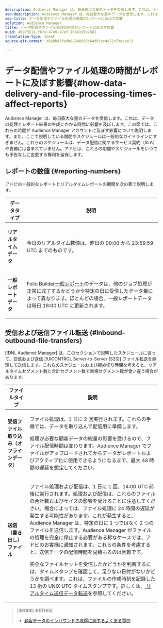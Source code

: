 ```yaml
---
description: Audience Manager は、毎日膨大な量のデータを受信します。これは、データの処理とレポート結果の生成にかかる時間に影響を及ぼします。この節では、これらの時間が Audience Manager アカウントに及ぼす影響について説明します。また、ここで説明している期間やスケジュールは一般的なガイドラインにすぎません。これらのスケジュールは、データ配信に関するサービス契約（SLA）や責務には含まれていません。アドビは、これらの期間やスケジュールをいつでも予告なしに変更する権利を留保します。
seo-description: Audience Manager は、毎日膨大な量のデータを受信します。これは、データの処理とレポート結果の生成にかかる時間に影響を及ぼします。この節では、これらの時間が Audience Manager アカウントに及ぼす影響について説明します。また、ここで説明している期間やスケジュールは一般的なガイドラインにすぎません。これらのスケジュールは、データ配信に関するサービス契約（SLA）や責務には含まれていません。アドビは、これらの期間やスケジュールをいつでも予告なしに変更する権利を留保します。
seo-title: データ配信やファイル処理の時間がレポートに及ぼす影響
solution: Audience Manager
title: データ配信やファイル処理の時間がレポートに及ぼす影響
uuid: 4b975512-f67e-4749-a7ef-168415597682
translation-type: tm+mt
source-git-commit: d6abb45fa8b88248920b64db3ac4e72c53ecee13

---
```



# データ配信やファイル処理の時間がレポートに及ぼす影響{#how-data-delivery-and-file-processing-times-affect-reports}

Audience Manager は、毎日膨大な量のデータを受信します。これは、データの処理とレポート結果の生成にかかる時間に影響を及ぼします。この節では、これらの時間が Audience Manager アカウントに及ぼす影響について説明します。また、ここで説明している期間やスケジュールは一般的なガイドラインにすぎません。これらのスケジュールは、データ配信に関するサービス契約（SLA）や責務には含まれていません。アドビは、これらの期間やスケジュールをいつでも予告なしに変更する権利を留保します。

## レポートの数値 {#reporting-numbers}

<!-- 

c_reporting_file_transfer_timeframe.xml

 -->

アドビの一般的なレポートとリアルタイムレポートの期間を次の表で説明します。

<table id="table_73AF95DF5D3A423894486444505D816A"> 
 <thead> 
  <tr> 
   <th colname="col1" class="entry"> データタイプ </th> 
   <th colname="col2" class="entry"> 説明 </th> 
  </tr> 
 </thead>
 <tbody> 
  <tr> 
   <td colname="col1"> <p> <b>リアルタイムデータ</b> </p> </td> 
   <td colname="col2"> <p> 今日のリアルタイム数値は、昨日の 00:00 から 23:59:59 UTC までのものです。 </p> </td> 
  </tr> 
  <tr> 
   <td colname="col1"> <p> <b>一般レポートデータ</b> </p> </td> 
   <td colname="col2"> <p>Folio Builder<a href="../reporting/general-reports.md#general-reports-overview">一般レポート</a>のデータは、他のジョブ処理が正常に完了するかどうかや特定の日に受信したデータ量によって異なります。ほとんどの場合、<span class="wintitle">一般レポート</span>データは毎日 18:00 UTC に更新されます。 </p> </td> 
  </tr> 
 </tbody> 
</table>

## 受信および送信ファイル転送 {#inbound-outbound-file-transfers}

[!DNL Audience Manager] は、このセクションで説明したスケジュールに従って、受信および送信 [!UICONTROL Server-to-Server (S2S)] ファイル転送を処理して送信します。これらのスケジュールおよび締め切り時間を考えると、リアルタイムセグメント数と合計セグメント数で新規セグメント数が食い違う場合があります。

<table id="table_303BEBA0756F46DDAA98D366A5304374"> 
 <thead> 
  <tr> 
   <th colname="col1" class="entry"> ファイルタイプ </th> 
   <th colname="col2" class="entry"> 説明 </th> 
  </tr> 
 </thead>
 <tbody> 
  <tr> 
   <td colname="col1"> <p> <b>受信ファイル取り込み（オフラインデータ）</b> </p> </td> 
   <td colname="col2"> <p>ファイル処理は、1 日に 2 回実行されます。これらの手順では、データを取り込んで配信用に準備します。 </p> <p>処理が必要な顧客データの総量の影響を受けるので、ファイル配信時間は変わります。<span class="keyword">Audience Manager</span> でファイルがアップロードされてからデータがレポートおよびアクティブ化に使用できるようになるまで、最大 48 時間の遅延を想定してください。 </p> </td> 
  </tr> 
  <tr> 
   <td colname="col1"> <p> <b>送信（書き出し）ファイル</b> </p> </td> 
   <td colname="col2"> <p>ファイル処理および配信は、1 日に 1 回、14:00 UTC 前後に実行されます。処理および配信は、これらのファイルの合計数およびサイズの影響を受けることに注意してください。場合によっては、ファイル処理に 24 時間の遅延が発生する可能性があります。これが発生すると、<span class="keyword">Audience Manager</span> は、特定の日に 1 つではなく 2 つのファイルを送信します。<span class="keyword">Audience Manager</span> がファイルの処理を完全に停止する必要がある稀なケースでは、アドビのお客様に通知されます。これらの条件を考慮すると、送信データの配信時間を見積もるのは困難です。 </p> <p>完全なファイルセットを受信したかどうかを判断するには、タイムスタンプを確認して、足りない日付がないかどうかを調べます。これは、ファイルの作成時刻を記録した 13 桁の UNIX UTC タイムスタンプです。詳しくは、<a href="../integration/receiving-audience-data/real-time-outbound-transfers/real-time-outbound-transfers.md"> リアルタイム送信データ転送</a>を参照してください。 </p> </td> 
  </tr> 
 </tbody> 
</table>

>[!MORELIKETHIS]
>
>* [顧客データのインバウンドの取得に関するよくある質問](../faq/faq-inbound-data-ingestion.md)


